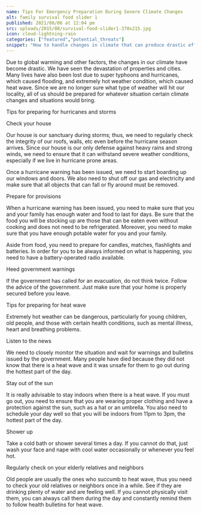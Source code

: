 ```yaml
---
name: Tips For Emergency Preparation During Severe Climate Changes
alt: family survival food slider 1
published: 2021/08/06 at 12:04 pm
src: uploads/2015/08/survival-food-slider1-370x215.jpg
icon: cloud-lightning-rain
categories: ["featured","potential_threats"]
snippet: "How to handle changes in climate that can produce drastic effects."
---
```

Due to global warming and other factors, the changes in our climate have become drastic. We have seen the devastation of properties and cities. Many lives have also been lost due to super typhoons and hurricanes, which caused flooding, and extremely hot weather condition, which caused heat wave. Since we are no longer sure what type of weather will hit our locality, all of us should be prepared for whatever situation certain climate changes and situations would bring.

Tips for preparing for hurricanes and storms

Check your house

Our house is our sanctuary during storms; thus, we need to regularly check the integrity of our roofs, walls, etc even before the hurricane season arrives. Since our house is our only defense against heavy rains and strong winds, we need to ensure that it can withstand severe weather conditions, especially if we live in hurricane prone areas.

Once a hurricane warning has been issued, we need to start boarding up our windows and doors. We also need to shut off our gas and electricity and make sure that all objects that can fall or fly around must be removed.

Prepare for provisions

When a hurricane warning has been issued, you need to make sure that you and your family has enough water and food to last for days. Be sure that the food you will be stocking up are those that can be eaten even without cooking and does not need to be refrigerated. Moreover, you need to make sure that you have enough potable water for you and your family.

Aside from food, you need to prepare for candles, matches, flashlights and batteries. In order for you to be always informed on what is happening, you need to have a battery-operated radio available.

Heed government warnings

If the government has called for an evacuation, do not think twice. Follow the advice of the government. Just make sure that your home is properly secured before you leave.

Tips for preparing for heat wave

Extremely hot weather can be dangerous, particularly for young children, old people, and those with certain health conditions, such as mental illness, heart and breathing problems.

Listen to the news

We need to closely monitor the situation and wait for warnings and bulletins issued by the government. Many people have died because they did not know that there is a heat wave and it was unsafe for them to go out during the hottest part of the day.

Stay out of the sun

It is really advisable to stay indoors when there is a heat wave. If you must go out, you need to ensure that you are wearing proper clothing and have a protection against the sun, such as a hat or an umbrella. You also need to schedule your day well so that you will be indoors from 11pm to 3pm, the hottest part of the day.

Shower up

Take a cold bath or shower several times a day. If you cannot do that, just wash your face and nape with cool water occasionally or whenever you feel hot.

Regularly check on your elderly relatives and neighbors

Old people are usually the ones who succumb to heat wave, thus you need to check your old relatives or neighbors once in a while. See if they are drinking plenty of water and are feeling well. If you cannot physically visit them, you can always call them during the day and constantly remind them to follow health bulletins for heat wave.